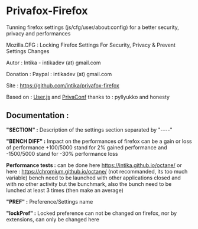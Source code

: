 # Privafox-Firefox
Tunning firefox settings (js/cfg/user/about:config) for a better security, privacy and performances

Mozilla.CFG : Locking Firefox Settings For Security, Privacy & Prevent Settings Changes 

Autor : Intika - intikadev (at) gmail.com

Donation : Paypal : intikadev (at) gmail.com

Site : https://github.com/intika/privafox-firefox

Based on : [User.js](https://github.com/pyllyukko/user.js/) and [PrivaConf](https://addons.mozilla.org/en-US/firefox/addon/privaconf/) thanks to : pyllyukko and honesty

Documentation :
---------------

**"SECTION" :** Description of the settings section separated by "----"

**"BENCH DIFF" :** Impact on the performances of firefox can be a gain or loss of performance +100/5000 stand for 2% gained performance and -1500/5000 stand for -30% performance loss
               
**Performance tests :** can be done here https://intika.github.io/octane/ or here : https://chromium.github.io/octane/ (not recommanded, its too much variable) bench need to be launched with other applications closed and with no other activity but the bunchmark, also the bunch need to be lunched at least 3 times (then make an average)
                                      
**"PREF" :** Preference/Settings name

**"lockPref" :** Locked preference can not be changed on firefox, nor by extensions, can only be changed here
